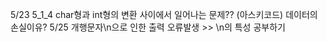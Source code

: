 5/23 5_1_4 char형과 int형의 변환 사이에서 일어나는 문제?? (아스키코드) 데이터의 손실이유?
5/25 개행문자\n으로 인한 출력 오류발생 >> \n의 특성 공부하기